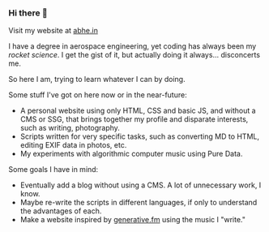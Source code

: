 ### Hi there 👋

Visit my website at [abhe.in](https://www.abhe.in)

I have a degree in aerospace engineering, yet coding has always been my *rocket science*. I get the gist of it, but actually doing it always... disconcerts me.

So here I am, trying to learn whatever I can by doing.

Some stuff I've got on here now or in the near-future:
 * A personal website using only HTML, CSS and basic JS, and without a CMS or SSG, that brings together my profile and disparate interests, such as  writing, photography.
 * Scripts written for very specific tasks, such as converting MD to HTML, editing EXIF data in photos, etc.
 * My experiments with algorithmic computer music using Pure Data.
 
Some goals I have in mind:
 * Eventually add a blog without using a CMS. A lot of unnecessary work, I know.
 * Maybe re-write the scripts in different languages, if only to understand the advantages of each.
 * Make a website inspired by [generative.fm](generative.fm) using the music I "write."



<!--
**abheshek-pandey/abheshek-pandey** is a ✨ _special_ ✨ repository because its `README.md` (this file) appears on your GitHub profile.

Here are some ideas to get you started:

- 🔭 I’m currently working on ...
- 🌱 I’m currently learning ...
- 👯 I’m looking to collaborate on ...
- 🤔 I’m looking for help with ...
- 💬 Ask me about ...
- 📫 How to reach me: ...
- 😄 Pronouns: ...
- ⚡ Fun fact: ...
-->

